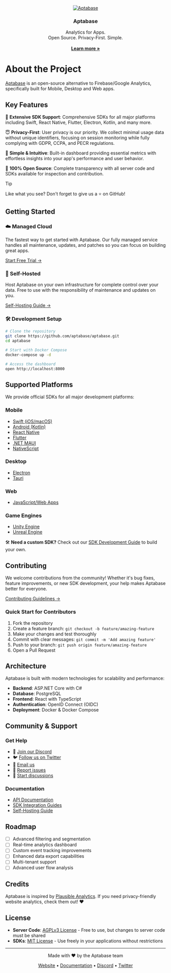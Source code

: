 <div align="center">
  <a href="https://github.com/aptabase/aptabase">
    <img src="https://aptabase.com/og.png" alt="Aptabase"/>
  </a>

  <h3 align="center">Aptabase</h3>

  <p align="center">
    Analytics for Apps.
    <br />
    Open Source. Privacy-First. Simple.
    <br />
    <br />
    <a href="https://aptabase.com"><strong>Learn more »</strong></a>
  </p>
</div>

# About the Project

[Aptabase](https://aptabase.com) is an open-source alternative to Firebase/Google Analytics, specifically built for Mobile, Desktop and Web apps.

## Key Features

📱 **Extensive SDK Support**: Comprehensive SDKs for all major platforms including Swift, React Native, Flutter, Electron, Kotlin, and many more.

😇 **Privacy-First**: User privacy is our priority. We collect minimal usage data without unique identifiers, focusing on session monitoring while fully complying with GDPR, CCPA, and PECR regulations.

🚀 **Simple & Intuitive**: Built-in dashboard providing essential metrics with effortless insights into your app's performance and user behavior.

💯 **100% Open Source**: Complete transparency with all server code and SDKs available for inspection and contribution.

> [!TIP]
> Like what you see? Don't forget to give us a ⭐️ on GitHub!

## Getting Started

### ☁️ Managed Cloud

The fastest way to get started with Aptabase. Our fully managed service handles all maintenance, updates, and patches so you can focus on building great apps.

[Start Free Trial →](https://aptabase.com)

### 🏢 Self-Hosted

Host Aptabase on your own infrastructure for complete control over your data. Free to use with the responsibility of maintenance and updates on you.

[Self-Hosting Guide →](https://github.com/aptabase/self-hosting)

### 🛠️ Development Setup

```bash
# Clone the repository
git clone https://github.com/aptabase/aptabase.git
cd aptabase

# Start with Docker Compose
docker-compose up -d

# Access the dashboard
open http://localhost:8000
```

## Supported Platforms

We provide official SDKs for all major development platforms:

### Mobile

- [Swift (iOS/macOS)](https://github.com/aptabase/aptabase-swift)
- [Android (Kotlin)](https://github.com/aptabase/aptabase-kotlin)
- [React Native](https://github.com/aptabase/aptabase-react-native)
- [Flutter](https://github.com/aptabase/aptabase_flutter)
- [.NET MAUI](https://github.com/aptabase/aptabase-maui)
- [NativeScript](https://github.com/nstudio/nativescript-plugins/tree/main/packages/nativescript-aptabase)

### Desktop

- [Electron](https://github.com/aptabase/aptabase-electron)
- [Tauri](https://github.com/aptabase/tauri-plugin-aptabase)

### Web

- [JavaScript/Web Apps](https://github.com/aptabase/aptabase-js)

### Game Engines

- [Unity Engine](https://github.com/aptabase/aptabase-unity)
- [Unreal Engine](https://github.com/aptabase/aptabase-unreal)

🛠️ **Need a custom SDK?** Check out our [SDK Development Guide](https://github.com/aptabase/aptabase/wiki/How-to-build-your-own-SDK) to build your own.

## Contributing

We welcome contributions from the community! Whether it's bug fixes, feature improvements, or new SDK development, your help makes Aptabase better for everyone.

[Contributing Guidelines →](./CONTRIBUTING.md)

### Quick Start for Contributors

1. Fork the repository
2. Create a feature branch: `git checkout -b feature/amazing-feature`
3. Make your changes and test thoroughly
4. Commit with clear messages: `git commit -m 'Add amazing feature'`
5. Push to your branch: `git push origin feature/amazing-feature`
6. Open a Pull Request

## Architecture

Aptabase is built with modern technologies for scalability and performance:

- **Backend**: ASP.NET Core with C#
- **Database**: PostgreSQL
- **Frontend**: React with TypeScript
- **Authentication**: OpenID Connect (OIDC)
- **Deployment**: Docker & Docker Compose

## Community & Support

### Get Help

- 💬 [Join our Discord](https://discord.gg/d9d97unCUk)
- 🐦 [Follow us on Twitter](https://twitter.com/aptabase)
- 📧 [Email us](mailto:hi@aptabase.com)
- 🐛 [Report issues](https://github.com/aptabase/aptabase/issues)
- 💭 [Start discussions](https://github.com/aptabase/aptabase/discussions)

### Documentation

- [API Documentation](https://aptabase.com/docs/api)
- [SDK Integration Guides](https://aptabase.com/docs/sdks)
- [Self-Hosting Guide](https://github.com/aptabase/self-hosting)

## Roadmap

- [ ] Advanced filtering and segmentation
- [ ] Real-time analytics dashboard
- [ ] Custom event tracking improvements
- [ ] Enhanced data export capabilities
- [ ] Multi-tenant support
- [ ] Advanced user flow analysis

## Credits

Aptabase is inspired by [Plausible Analytics](https://github.com/plausible/analytics). If you need privacy-friendly website analytics, check them out! ❤️

## License

- **Server Code**: [AGPLv3 License](./LICENSE) - Free to use, but changes to server code must be shared
- **SDKs**: [MIT License](https://opensource.org/licenses/MIT) - Use freely in your applications without restrictions

---

<div align="center">
  <p>Made with ❤️ by the Aptabase team</p>
  <p>
    <a href="https://aptabase.com">Website</a> •
    <a href="https://aptabase.com/docs">Documentation</a> •
    <a href="https://discord.gg/d9d97unCUk">Discord</a> •
    <a href="https://twitter.com/aptabase">Twitter</a>
  </p>
</div>
